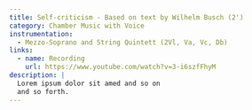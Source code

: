 ```yaml
---
title: Self-criticism - Based on text by Wilhelm Busch (2')
category: Chamber Music with Voice
instrumentation:
  - Mezzo-Soprano and String Quintett (2Vl, Va, Vc, Db)
links:
  - name: Recording
    url: https://www.youtube.com/watch?v=3-i6szfFhyM
description: |
  Lorem ipsum dolor sit amed and so on
  and so forth.
---
```

